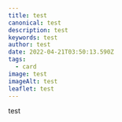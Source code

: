 ```yaml
---
title: test
canonical: test
description: test
keywords: test
author: test
date: 2022-04-21T03:50:13.590Z
tags:
  - card
image: test
imageAlt: test
leaflet: test
---
```

test